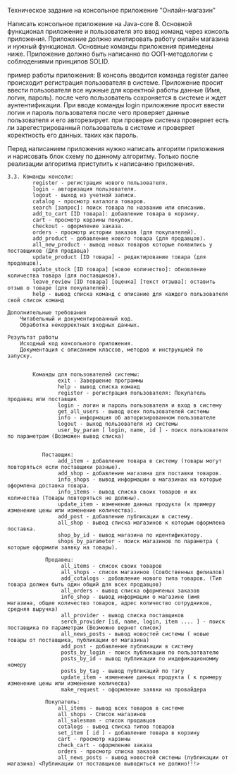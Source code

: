 Техническое задание на консольное приложение "Онлайн-магазин"

Написать консольное приложение на Java-core 8.
Основной функционал приложение и пользователя это ввод команд через консоль приложения.
Приложение должно иметировать работу онлайн магазина и нужный функционал.
Основные команды приложения примедены ниже.
Приложение должно быть написанно по ООП-методологии с соблюдениями принципов SOLID.

пример работы приложения:
В консоль вводится команда register далее происходит регистрация пользователя в системе. Приложение просит ввести
пользователя все нужные для коректной работы данные (Имя, логин, пароль). после чего пользователь сохроняется
в системе и ждет аунтентификации.
При вводе команды login приложение просит ввести логин и пароль пользователя после чего проверяет данные пользователя и его авторезирует.
при проверке система проверяет есть ли зарегестрированный пользователь в системе и проверяет коректность его данных. таких как пароль.

Перед написанием приложения нужно написать алгоритм приложения и нарисовать блок схему по данному алгоритму.
Только после реализации алгоритма приступить к написанию приложения.



    3.3. Команды консоли:
            register - регистрация нового пользователя.
            login - авторизация пользователя.
            logout - выход из учетной записи.
            catalog - просмотр каталога товаров.
            search [запрос]: поиск товара по названию или описанию.
            add_to_cart [ID товара]: добавление товара в корзину.
            cart - просмотр корзины покупок.
            checkout - оформление заказа.
            orders - просмотр истории заказов (для покупателей).
            add_product - добавление нового товара (для продавцов).
            all_new_product - вывод новых товаров которые появились у поставщиков (Для продавца)
            update_product [ID товара] - редактирование товара (для продавцов).
            update_stock [ID товара] [новое количество]: обновление количества товара (для поставщиков).
            leave_review [ID товара] [оценка] [текст отзыва]: оставить отзыв о товаре (для покупателей).
            help - вывод списка команд с описание для каждого пользователя свой список команд

    Дополнительные требования
        Читабельный и документированный код.
        Обработка некорректных входных данных.

    Результат работы
        Исходный код консольного приложения.
        Документация с описанием классов, методов и инструкцией по запуску.


            Команды для пользователей системы:
                    exit - Завершение программы
                    help - вывод списка команд
                    register - регистрация пользователя: Покупатель продавец или поставщик
                    login - логин и пароль пользователя и вход в систему
                    get_all_users - вывод всех пользователей системы
                    info - информация об авторизированном пользователе
                    logout - выход пользователя из системы
                    user_by_param [ login, name, id ] - поиск пользователя по параметрам (Возможен вывод списка)


               Поставщик:
                    add_item - добавление товара в систему (товары могут повторяться если поставщики разные).
                    add_shop - добавление магазина для поставки товаров.
                    info_shops - вывод информации о магазинах на которые оформлена доставка товара.
                    info_items - вывод списка своих товаров и их количества (Товары повторяться не должны).
                    update_item - изменение данных продукта (к примеру изменение цены или изменение количества).
                    add_post - добавление публикации в систему.
                    all_shop - вывод списка магазинов к которым оформлена поставка.
                    shop_by_id - вывод магазина по идентификатору.
                    shops_by_parameter - поиск магазинов по параметра ( которые оформили заявку на товары).

                Продавец:
                     all_items - список своих товаров
                     all_shops - список магазинов (Совбственных фелиалов)
                     add_cotalogs - добавление нового типа товаров. (Тип товара должен быть один общий для всех продавцов)
                     all_orders - вывод списка оформленых заказов
                     info_shop - вывод информации о магазине (имя магазина, общее количество товаров, адрес количество сотрудников, средняя выручка)
                     all_provider - вывод списка поставщиков
                     serch_provider [id, name, login, item .... ] - поиск поставщика по параметрам (Возможно вернет список)
                     all_news_posts - вывод новостей системы ( новые товары от поставщика, публикации от магазина)
                     add_post - добавление публикации в систему
                     posts_by_login - поиск публикации по пользотвателю
                     posts_by_id - вывод публикации по индефикациономму номеру
                     posts_by_tag - вывод публикаций по тэгу
                     update_item - изменение данных продукта ( к примеру изменение цены или изменение количесва)
                     make_request - оформление заявки на провайдера

                Покупатель:
                    all_items - вывод всех товаров в системе
                    all_shops - Список магазинов
                    all_salesman - список продавцов
                    cotalogs - вывод списка типов товаров
                    set_item [ id ] - добавление товара в корзину
                    cart - просмотр карзины
                    check_cart - оформление заказа
                    orders - просмотр списка заказов
                    all_news_posts - вывод новостей системы (публикации от магазина) <Публикации от поставщиков выводиться не должно!!!>


